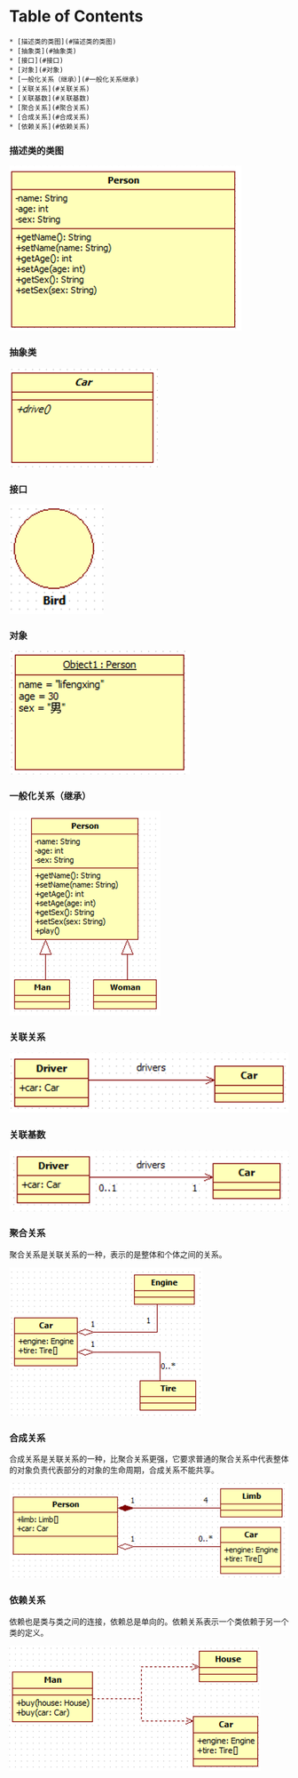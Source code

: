 # Table of Contents

    * [描述类的类图](#描述类的类图)
    * [抽象类](#抽象类)
    * [接口](#接口)
    * [对象](#对象)
    * [一般化关系（继承）](#一般化关系继承)
    * [关联关系](#关联关系)
    * [关联基数](#关联基数)
    * [聚合关系](#聚合关系)
    * [合成关系](#合成关系)
    * [依赖关系](#依赖关系)


### 描述类的类图

![1565814330302](assets/1565814330302.png)

### 抽象类 

![1565814354286](assets/1565814354286.png)

### 接口

![1565814376802](assets/1565814376802.png)

### 对象

![1565814396742](assets/1565814396742.png)

### 一般化关系（继承）

![1565814419069](assets/1565814419069.png)

### 关联关系

![1565814448720](assets/1565814448720.png)



### 关联基数

![1565814464184](assets/1565814464184.png)



### 聚合关系

聚合关系是关联关系的一种，表示的是整体和个体之间的关系。

![1565814486799](assets/1565814486799.png)



### 合成关系

合成关系是关联关系的一种，比聚合关系更强，它要求普通的聚合关系中代表整体的对象负责代表部分的对象的生命周期，合成关系不能共享。

![1565814516778](assets/1565814516778.png)



### 依赖关系

依赖也是类与类之间的连接，依赖总是单向的。依赖关系表示一个类依赖于另一个类的定义。

![1565814555108](assets/1565814555108.png)
